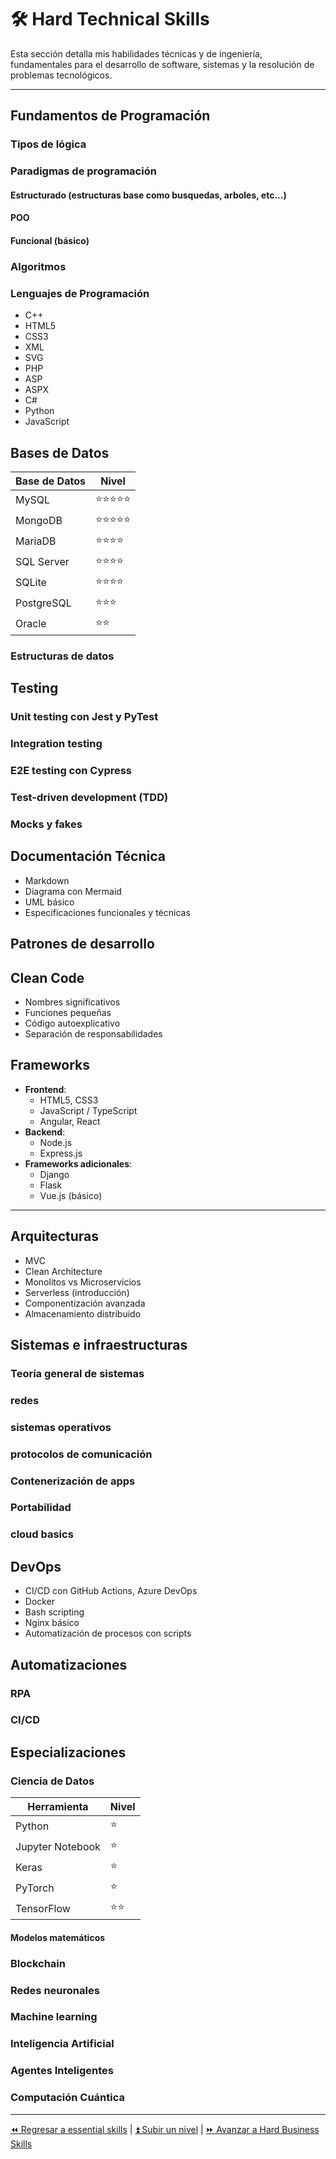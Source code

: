 # 🛠️ Hard Technical Skills

Esta sección detalla mis habilidades técnicas y de ingeniería, fundamentales para el desarrollo de software, sistemas y la resolución de problemas tecnológicos.

---

## Fundamentos de Programación

### Tipos de lógica

### Paradigmas de programación

#### Estructurado (estructuras base como busquedas, arboles, etc...)

#### POO

#### Funcional (básico)

### Algoritmos

### Lenguajes de Programación

  - C++
  - HTML5
  - CSS3
  - XML
  - SVG
  - PHP
  - ASP
  - ASPX
  - C#
  - Python
  - JavaScript

## Bases de Datos

| Base de Datos  | Nivel                          |
| -------------- | ------------------------------ |
| MySQL          | :star::star::star::star::star: |
| MongoDB        | :star::star::star::star::star: |
| MariaDB        | :star::star::star::star:       |
| SQL Server     | :star::star::star::star:       |
| SQLite         | :star::star::star::star:       |
| PostgreSQL     | :star::star::star:             |
| Oracle         | :star::star:                   |

### Estructuras de datos

## Testing

### Unit testing con Jest y PyTest

### Integration testing

### E2E testing con Cypress

### Test-driven development (TDD)

### Mocks y fakes

## Documentación Técnica

- Markdown
- Diagrama con Mermaid
- UML básico
- Especificaciones funcionales y técnicas

## Patrones de desarrollo

## Clean Code

  - Nombres significativos
  - Funciones pequeñas
  - Código autoexplicativo
  - Separación de responsabilidades

## Frameworks

- **Frontend**:
  - HTML5, CSS3
  - JavaScript / TypeScript
  - Angular, React
- **Backend**:
  - Node.js
  - Express.js
- **Frameworks adicionales**:
  - Django
  - Flask
  - Vue.js (básico)

---

## Arquitecturas

- MVC
- Clean Architecture
- Monolitos vs Microservicios
- Serverless (introducción)
- Componentización avanzada
- Almacenamiento distribuido

## Sistemas e infraestructuras

### Teoría general de sistemas

### redes

### sistemas operativos

### protocolos de comunicación

### Contenerización de apps

### Portabilidad

### cloud basics

## DevOps

- CI/CD con GitHub Actions, Azure DevOps
- Docker
- Bash scripting
- Nginx básico
- Automatización de procesos con scripts

## Automatizaciones

### RPA

### CI/CD

## Especializaciones

### Ciencia de Datos

| Herramienta         | Nivel        |
| ------------------- | ------------ |
| Python              | :star:       |
| Jupyter Notebook    | :star:       |
| Keras               | :star:       |
| PyTorch             | :star:       |
| TensorFlow          | :star::star: |

#### Modelos matemáticos

### Blockchain

### Redes neuronales

### Machine learning

### Inteligencia Artificial

### Agentes Inteligentes

### Computación Cuántica

---

[⏪ Regresar a essential skills](../essential/README.md) | [⏫ Subir un nivel](../README.md) | [⏩ Avanzar a Hard Business Skills](../business/README.md)
